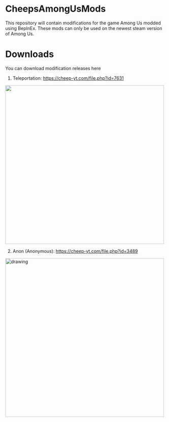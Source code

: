 

# CheepsAmongUsMods
This repository will contain modifications for the game Among Us modded using BepInEx.
These mods can only be used on the newest steam version of Among Us. 

# Downloads
You can download modification releases here
 1. Teleportation: https://cheep-yt.com/file.php?id=7631
 <img src="https://cheep-yt.com/files/7631/images/hd_02.png" width="500"/>


 2. Anon (Anonymous): https://cheep-yt.com/file.php?id=3489
 <img src="https://cheep-yt.com/files/3489/images/hd_01.png" alt="drawing" width="500"/>
